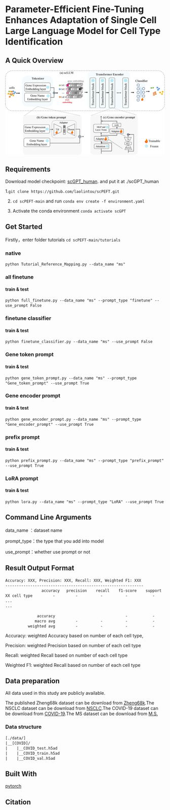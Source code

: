 # Parameter-Efficient Fine-Tuning Enhances Adaptation of Single Cell Large Language Model for Cell Type Identification

## A Quick Overview
![overview](IMG/overview.png)

## Requirements
Download model checkpoint: [scGPT_human](https://drive.google.com/drive/folders/1oWh_-ZRdhtoGQ2Fw24HP41FgLoomVo-y). and put it at ./scGPT_human

1.``` git clone https://github.com/laolintou/scPEFT.git ```

2. ```cd scPEFT-main``` and run ```conda env create -f environment.yaml```

3. Activate the conda environment ```conda activate scGPT```


## Get Started
Firstly，enter folder tutorials  ```cd scPEFT-main/tutorials```

### native 
```
python Tutorial_Reference_Mapping.py --data_name "ms"
```
### all finetune
#### train & test
```
python full_finetune.py --data_name "ms" --prompt_type "finetune" --use_prompt False
```
### finetune classifier
#### train & test
```
python finetune_classifier.py --data_name "ms" --use_prompt False
```
### Gene token prompt
#### train & test
```
python gene_token_prompt.py --data_name "ms" --prompt_type "Gene_token_prompt" --use_prompt True
```
### Gene encoder prompt
#### train & test
```
python gene_encoder_prompt.py --data_name "ms" --prompt_type "Gene_encoder_prompt" --use_prompt True
```
### prefix prompt
#### train & test
```
python prefix_prompt.py --data_name "ms" --prompt_type "prefix_prompt" --use_prompt True
```
### LoRA prompt
#### train & test
```
python lora.py --data_name "ms" --prompt_type "LoRA" --use_prompt True
```
## Command Line Arguments
data_name ：dataset name

prompt_type：the type that you add into model

use_prompt：whether use prompt or not

## Result Output Format
```
Accuracy: XXX, Precision: XXX, Recall: XXX, Weighted F1: XXX
-------------------------------------------------------------
                accuracy   precision    recall    f1-score    support
XX cell type         -         -          -          -           -
...
...

              accuracy                               -           -
             macro avg         -          -          -           -
          weighted avg         -          -          -           -
```
Accuracy: weighted Accuracy based on number of each cell type,

Precision: weighted Precision based on number of each cell type

Recall: weighted Recall based on number of each cell type

Weighted F1: weighted Recall based on number of each cell type

## Data preparation
All data used in this study are publicly available.

The published Zheng68k dataset can be download from [Zheng68k](https://support.10xgenomics.com/single-cell-gene-expression/datasets(SRP073767)).The NSCLC dataset can be download from [NSCLC](https://www.ncbi.nlm.nih.gov/geo/query/acc.cgi?acc=GSE179994).The COVID-19 dataset can be download from [COVID-19](https://figshare.com/articles/dataset/seu_obj_h5ad/16922467/1).The MS dataset can be download from [M.S.]( https://github.com/bowang-lab/scGPT/tree/main/data/)
### Data structure

```
[./data/]
|__[COVID]/
|    |__COVID_test.h5ad
|    |__COVID_train.h5ad
|    |__COVID_val.h5ad
```
## Built With
[pytorch](https://pytorch.org/)
## Citation
